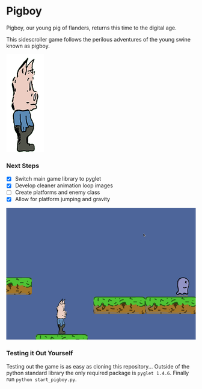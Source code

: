 # Pigboy

Pigboy, our young pig of flanders, returns this time to the digital age.   

This sidescroller game follows the perilous adventures of the young swine known as pigboy.  

![alt text](resources/pg_moving0R.png)

### Next Steps
- [X] Switch main game library to pyglet
- [x] Develop cleaner animation loop images
- [ ] Create platforms and enemy class
- [x] Allow for platform jumping and gravity 

![Game Example](pigboy_game.gif)

### Testing it Out Yourself
Testing out the game is as easy as cloning this repository...
Outside of the python standard library the only required package
is `pyglet 1.4.6`.
Finally run `python start_pigboy.py`.
